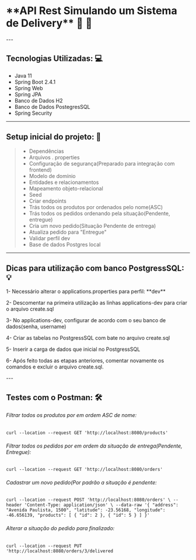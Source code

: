 <h1> **API Rest Simulando um Sistema de Delivery** 🛵 📲 </h1>
---

## Tecnologias Utilizadas: 💻

- Java 11
- Spring Boot 2.4.1
- Spring Web
- Spring JPA
- Banco de Dados H2
- Banco de Dados PostegresSQL
- Spring Security
---

## Setup inicial do projeto: 🧾

>- Dependências
>- Arquivos . properties
>- Configuração de segurança(Preparado para integração com frontend)
>- Modelo de domínio
>- Entidades e relacionamentos
>- Mapeamento objeto-relacional
>- Seed
>- Criar endpoints
>- Trás todos os produtos por ordenados pelo nome(ASC)
>- Trás todos os pedidos ordenando pela situação(Pendente, entregue)
>- Cria um novo pedido(Situação Pendente de entrega)
>- Atualiza pedido para "Entregue"
>- Validar perfil dev
>- Base de dados Postgres local
---

## Dicas para utilização com banco PostgressSQL: 💡

<p>1- Necessário alterar o applications.properties para perfil: **dev**</p>
<p>2- Descomentar na primeira utilização as linhas applications-dev para criar o arquivo create.sql</p>
<p>3- No applications-dev, configurar de acordo com o seu banco de dados(senha, username)</p>
<p>4- Criar as tabelas no PostgressSQL com bate no arquivo create.sql</p>
<p>5- Inserir a carga de dados que inicial no PostgressSQL</p>
<p>6- Após feito todas as etapas anteriores, comentar novamente os comandos e excluir o arquivo create.sql.</p>
---

## Testes com o Postman: 🛠

###### Filtrar todos os produtos por em ordem ASC de nome:
`curl --location --request GET 'http://localhost:8080/products'`

###### Filtrar todos os pedidos por em ordem da situação de entrega(Pendente, Entregue):
`curl --location --request GET 'http://localhost:8080/orders'`

###### Cadastrar um novo pedido(Por padrão a situação é pendente:
`curl --location --request POST 'http://localhost:8080/orders' \
--header 'Content-Type: application/json' \
--data-raw '{
"address": "Avenida Paulista, 1500",
"latitude": -23.56168,
"longitude": -46.656139,
"products": [
{
"id": 2
},
{
"id": 5
}
]
}'`

###### Alterar a situação do pedido para finalizado:
`curl --location --request PUT 'http://localhost:8080/orders/3/delivered`


